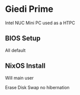 # Giedi Prime

Intel NUC Mini PC used as a HTPC

## BIOS Setup

All default

## NixOS Install

Will main user

Erase Disk
Swap no hibernation
